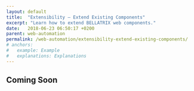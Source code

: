 ```yaml
---
layout: default
title:  "Extensibility – Extend Existing Components"
excerpt: "Learn how to extend BELLATRIX web components."
date:   2018-06-23 06:50:17 +0200
parent: web-automation
permalink: /web-automation/extensibility-extend-existing-components/
# anchors:
#   example: Example
#   explanations: Explanations
---
```

Coming Soon
-------

<!-- Example
-------
```java
public class ExtendExistingComponent extends WebTest {
    @Test
    public void PurchaseRocket() {
        app().navigate().to("http://demos.bellatrix.solutions/");

        Select sortDropDown = app().create().byNameEndingWith(Select.class, "orderby");
        Anchor protonMReadMoreButton = app().create().byInnerTextContaining(Anchor.class, "Read more");
        Anchor addToCartFalcon9 = app().create().byAttributeContaining(Anchor.class, "data-product_id", "28").toBeClickable();
        Anchor viewCartButton = app().create().byClassContaining(Anchor.class, "added_to_cart wc-forward").toBeClickable();
        TextField couponCodeTextField = app().create().byId(TextField.class, "coupon_code");
        Button applyCouponButton = app().create().byValueContaining(Button.class, "Apply coupon");
        NumberInput quantityBox = app().create().byClassContaining(NumberInput.class, "input-text qty text");
        Div messageAlert = app().create().byClassContaining(Div.class, "woocommerce-message");
        Button updateCart = app().create().byValueContaining(Button.class, "Update cart").toBeClickable();
        ExtendedButton proceedToCheckout = app().create().byClassContaining(ExtendedButton.class, "checkout-button button alt wc-forward");
        Heading billingDetailsHeading = app().create().byInnerTextContaining(Heading.class, "Billing details");
        Span totalSpan = app().create().byXPath(Span.class, "//*[@class='order-total']//span");

        sortDropDown.selectByText("Sort by price: low to high");
        protonMReadMoreButton.hover();
        addToCartFalcon9.focus();
        addToCartFalcon9.click();
        viewCartButton.click();
        couponCodeTextField.setText("happybirthday");
        applyCouponButton.click();

        messageAlert.toBeVisible().waitToBe();
        messageAlert.validateTextIs("Coupon code applied successfully.");
        quantityBox.setNumber(0);
        quantityBox.setNumber(2);

        updateCart.click();

        totalSpan.validateTextIs("95.00€");

        proceedToCheckout.submitButtonWithEnter();
        billingDetailsHeading.toBeVisible().waitToBe();
    }
}
```

Explanations
------------
```java
public class ExtendedButton extends Button {
    public void submitButtonWithEnter() {
        var action = new Actions(getWrappedDriver());
        action.moveToElement(getWrappedElement()).sendKeys(Keys.ENTER).perform();
    }

    public void javaScriptFocus() {
        getJavaScriptService().execute("window.focus();");
        getJavaScriptService().execute("arguments[0].focus();", this);
    }
}
```
The way of extending an existing component is to create a child component. Extend the component you need. In this case, two methods are added to the standard **Button** component. Next in your tests, use the **ExtendedButton** instead of regular **Button** to have access to these methods.
The same strategy can be used to create a completely new component that BELLATRIX does not provide. You need to extend the **WebComponent** as a base class.
```java
ExtendedButton proceedToCheckout = app().create().byClassContaining(ExtendedButton.class, "checkout-button button alt wc-forward");
```
Instead of the regular button, we create the **ExtendedButton**, this way we can use its new methods.
```java
proceedToCheckout.submitButtonWithEnter();
```
Use the new custom method provided by the **ExtendedButton** class. -->
